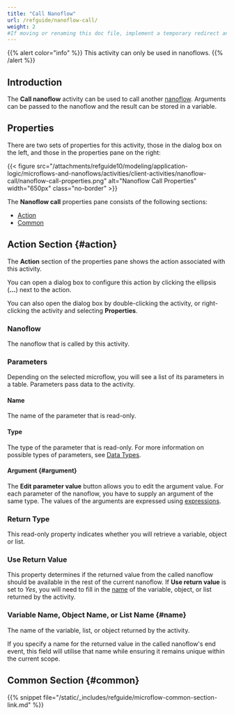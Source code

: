 ```yaml
---
title: "Call Nanoflow"
url: /refguide/nanoflow-call/
weight: 2
#If moving or renaming this doc file, implement a temporary redirect and let the respective team know they should update the URL in the product. See Mapping to Products for more details.
---
```


{{% alert color="info" %}}
This activity can only be used in nanoflows.
{{% /alert %}}

## Introduction

The **Call nanoflow** activity can be used to call another [nanoflow](/refguide/nanoflows/). Arguments can be passed to the nanoflow and the result can be stored in a variable.

## Properties

There are two sets of properties for this activity, those in the dialog box on the left, and those in the properties pane on the right:

{{< figure src="/attachments/refguide10/modeling/application-logic/microflows-and-nanoflows/activities/client-activities/nanoflow-call/nanoflow-call-properties.png" alt="Nanoflow Call Properties" width="650px" class="no-border" >}}

The **Nanoflow call** properties pane consists of the following sections:

* [Action](#action)
* [Common](#common)

## Action Section {#action}

The **Action** section of the properties pane shows the action associated with this activity.

You can open a dialog box to configure this action by clicking the ellipsis (**…**) next to the action.

You can also open the dialog box by double-clicking the activity, or right-clicking the activity and selecting **Properties**.

### Nanoflow

The nanoflow that is called by this activity.

### Parameters

Depending on the selected microflow, you will see a list of its parameters in a table. Parameters pass data to the activity. 

#### Name

The name of the parameter that is read-only.

#### Type

The type of the parameter that is read-only. For more information on possible types of parameters, see [Data Types](/refguide/data-types/).

#### Argument {#argument}

The **Edit parameter value** button allows you to edit the argument value. For each parameter of the nanoflow, you have to supply an argument of the same type. The values of the arguments are expressed using [expressions](/refguide/expressions/).

### Return Type

This read-only property indicates whether you will retrieve a variable, object or list. 

### Use Return Value

This property determines if the returned value from the called nanoflow should be available in the rest of the current nanoflow. If **Use return value** is set to *Yes*, you will need to fill in the [name](#name) of the variable, object, or list returned by the activity.

### Variable Name, Object Name, or List Name {#name}

The name of the variable, list, or object returned by the activity.

If you specify a name for the returned value in the called nanoflow's end event, this field will utilise that name while ensuring it remains unique within the current scope.

## Common Section {#common}

{{% snippet file="/static/_includes/refguide/microflow-common-section-link.md" %}}
